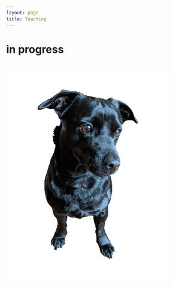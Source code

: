 ```yaml
---
layout: page
title: Teaching
---
```


<div class="text-center">
  <h1>in progress</h1>
  <br/>

  <img src="assets/img/orion_my_dog_gif.gif" alt="my dog" />
</div>
